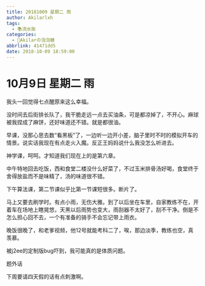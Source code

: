 ```yaml
---
title: 20181009 星期二 雨
author: Akilarlxh
tags:
  - 📚流水账
categories:
  - 🍬Akilarの泡泡糖
abbrlink: 41471dd5
date: 2018-10-09 18:59:00
---
```

# 10月9日 星期二 雨

我头一回觉得七点醒原来这么幸福。

没时间去后街排长队了，我干脆走远一点去买油条，可是都凉掉了，不开心。麻球被我捏成了麻饼，还好味道还不错。就是都很油。

早课，没那心思去数“看黑板”了，一边听一边开小差，脑子里时不时的模拟开车的情景。说实话我现在有点走火入魔。反正王妈妈说什么我没怎么听进去。

神学课，呵呵。才知道我们现在上的是第六章。

中午特地回去吃饭，西和食堂二楼没什么好菜了，不过玉米排骨汤好喝，食堂终于舍得放盐而不是味精了，汤的味道很不错。

下午算法课，第二节课似乎比第一节课短很多。断片了。

马上又要去刷学时。有点小雨，无伤大雅。到了以后坐在车里，自家教练不在，开着车在场地上瞎晃悠，天黑以后雨势也变大，雨刮器不太好了，刮不干净。倒是不怎么担心回不去，一个有准备的骑手不会忘记带上雨衣。

晚饭很晚了，和老爹视频，他12号就能考科二了，唉，那边淡季，教练也空，真羡慕。

被j2ee的定制版bug吓到，我可能真的是体质问题。

题外话

下周要请四天假的话有点刺激啊。


